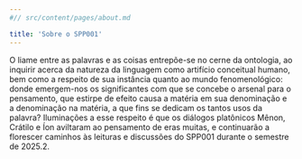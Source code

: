 ```yaml
---
#// src/content/pages/about.md

title: 'Sobre o SPP001'
---
```


O liame entre as palavras e as coisas entrepõe-se no cerne da ontologia, ao inquirir acerca da natureza da linguagem como artifício conceitual humano, bem como a respeito de sua instância quanto ao mundo fenomenológico: donde emergem-nos os significantes com que se concebe o arsenal para o pensamento, que estirpe de efeito causa a matéria em sua denominação e a denominação na matéria, a que fins se dedicam os tantos usos da palavra? Iluminações a esse respeito é que os diálogos platônicos Mênon, Crátilo e Íon  aviltaram ao pensamento de eras muitas, e continuarão a florescer caminhos às leituras e discussões do SPP001 durante o semestre de 2025.2.